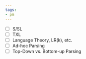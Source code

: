 ```yaml
---
tags:
- pm
---
```


- [ ] S/SL
- [ ] TXL
- [ ] Language Theory, LR(k), etc.
- [ ] Ad-hoc Parsing
- [ ] Top-Down vs. Bottom-up Parsing